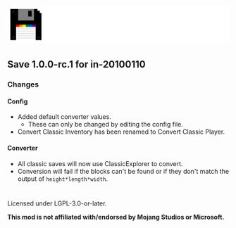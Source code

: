# ![](./assets/logo.png)  

## Save 1.0.0-rc.1 for in-20100110  

### Changes  
#### Config  
- Added default converter values.  
  - These can only be changed by editing the config file.  
- Convert Classic Inventory has been renamed to Convert Classic Player.  
#### Converter  
- All classic saves will now use ClassicExplorer to convert.  
- Conversion will fail if the blocks can't be found or if they don't match the output of `height*length*width`.  

#  
Licensed under LGPL-3.0-or-later.  

**This mod is not affiliated with/endorsed by Mojang Studios or Microsoft.**  
